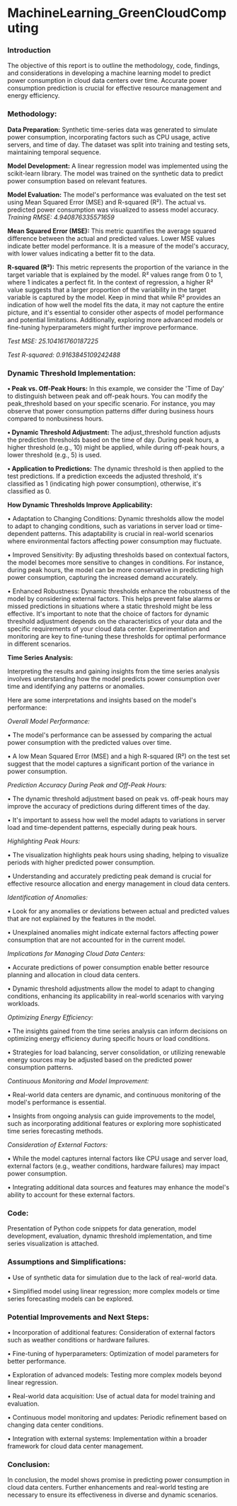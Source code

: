 # MachineLearning_GreenCloudComputing
### Introduction
The objective of this report is to outline the methodology, code, findings, and considerations in developing a machine learning model to predict power consumption in cloud data centers over time. Accurate power consumption prediction is crucial for effective resource management and energy efficiency.
### Methodology:
**Data Preparation:**
Synthetic time-series data was generated to simulate power consumption, incorporating factors such as CPU usage, active servers, and time of day. The dataset was split into
training and testing sets, maintaining temporal sequence.

**Model Development:**
A linear regression model was implemented using the scikit-learn library. The model was trained on the synthetic data to predict power consumption based on relevant features.

**Model Evaluation:**
The model's performance was evaluated on the test set using Mean Squared Error (MSE) and R-squared (R²). The actual vs. predicted power consumption was visualized to assess
model accuracy.
*Training RMSE: 4.940876335571659*

**Mean Squared Error (MSE):** This metric quantifies the average squared difference between the actual and predicted values. Lower MSE values indicate better model
performance. It is a measure of the model's accuracy, with lower values indicating a better fit to the data.

**R-squared (R²):** This metric represents the proportion of the variance in the target variable that is explained by the model. R² values range from 0 to 1, where 1 indicates a perfect fit. In the context of regression, a higher R² value suggests that a larger proportion of the variability in the target variable is captured by the model. Keep in mind that while R² provides an indication of how well the model fits the data, it may not capture the entire picture, and it's essential to consider other aspects of model performance and potential limitations. Additionally, exploring more advanced models or fine-tuning hyperparameters might further improve performance.

*Test MSE: 25.104161760187225*

*Test R-squared: 0.9163845109242488*

### Dynamic Threshold Implementation:

**• Peak vs. Off-Peak Hours:** In this example, we consider the 'Time of Day' to distinguish between peak and off-peak hours. You can modify the peak_threshold based on your specific scenario. For instance, you may observe that power consumption patterns differ during business hours compared to nonbusiness hours.

**• Dynamic Threshold Adjustment:** The adjust_threshold function adjusts the prediction thresholds based on the time of day. During peak hours, a higher threshold (e.g., 10) might be applied, while during off-peak hours, a lower threshold (e.g., 5) is used.

**• Application to Predictions:** The dynamic threshold is then applied to the test predictions. If a prediction exceeds the adjusted threshold, it's classified as 1 (indicating high power consumption), otherwise, it's classified as 0.

**How Dynamic Thresholds Improve Applicability:**

• Adaptation to Changing Conditions: Dynamic thresholds allow the model to adapt to changing conditions, such as variations in server load or time-dependent patterns. This adaptability is crucial in real-world scenarios where environmental factors affecting power consumption may fluctuate.

• Improved Sensitivity: By adjusting thresholds based on contextual factors, the model becomes more sensitive to changes in conditions. For instance, during peak
hours, the model can be more conservative in predicting high power consumption, capturing the increased demand accurately.

• Enhanced Robustness: Dynamic thresholds enhance the robustness of the model by considering external factors. This helps prevent false alarms or missed predictions in situations where a static threshold might be less effective. It's important to note that the choice of factors for dynamic threshold adjustment depends
on the characteristics of your data and the specific requirements of your cloud data center. Experimentation and monitoring are key to fine-tuning these thresholds for optimal performance in different scenarios.

**Time Series Analysis:**

Interpreting the results and gaining insights from the time series analysis involves understanding how the model predicts power consumption over time and identifying any patterns or anomalies. 

Here are some interpretations and insights based on the model's performance:

*Overall Model Performance:*

• The model's performance can be assessed by comparing the actual power consumption with the predicted values over time.

• A low Mean Squared Error (MSE) and a high R-squared (R²) on the test set suggest that the model captures a significant portion of the variance in power consumption.

*Prediction Accuracy During Peak and Off-Peak Hours:*

• The dynamic threshold adjustment based on peak vs. off-peak hours may improve the accuracy of predictions during different times of the day.

• It's important to assess how well the model adapts to variations in server load and time-dependent patterns, especially during peak hours.

*Highlighting Peak Hours:*

• The visualization highlights peak hours using shading, helping to visualize periods with higher predicted power consumption.

• Understanding and accurately predicting peak demand is crucial for effective resource allocation and energy management in cloud data centers.

*Identification of Anomalies:*

• Look for any anomalies or deviations between actual and predicted values that are not explained by the features in the model.

• Unexplained anomalies might indicate external factors affecting power consumption that are not accounted for in the current model.

*Implications for Managing Cloud Data Centers:*

• Accurate predictions of power consumption enable better resource planning and allocation in cloud data centers.

• Dynamic threshold adjustments allow the model to adapt to changing conditions, enhancing its applicability in real-world scenarios with varying workloads.

*Optimizing Energy Efficiency:*

• The insights gained from the time series analysis can inform decisions on optimizing energy efficiency during specific hours or load conditions.

• Strategies for load balancing, server consolidation, or utilizing renewable energy sources may be adjusted based on the predicted power consumption patterns.

*Continuous Monitoring and Model Improvement:*

• Real-world data centers are dynamic, and continuous monitoring of the model's performance is essential.

• Insights from ongoing analysis can guide improvements to the model, such as incorporating additional features or exploring more sophisticated time series forecasting methods.

*Consideration of External Factors:*

• While the model captures internal factors like CPU usage and server load, external factors (e.g., weather conditions, hardware failures) may impact power consumption.

• Integrating additional data sources and features may enhance the model's ability to account for these external factors.

### Code:

Presentation of Python code snippets for data generation, model development, evaluation, dynamic threshold implementation, and time series visualization is attached.

### Assumptions and Simplifications:

• Use of synthetic data for simulation due to the lack of real-world data.

• Simplified model using linear regression; more complex models or time series forecasting models can be explored.

### Potential Improvements and Next Steps:

• Incorporation of additional features: Consideration of external factors such as weather conditions or hardware failures.

• Fine-tuning of hyperparameters: Optimization of model parameters for better performance.

• Exploration of advanced models: Testing more complex models beyond linear regression.

• Real-world data acquisition: Use of actual data for model training and evaluation.

• Continuous model monitoring and updates: Periodic refinement based on changing data center conditions.

• Integration with external systems: Implementation within a broader framework for cloud data center management.

### Conclusion:

In conclusion, the model shows promise in predicting power consumption in cloud data centers. Further enhancements and real-world testing are necessary to ensure its effectiveness in diverse and dynamic scenarios.
